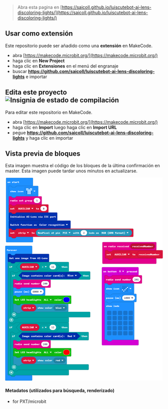 
> Abra esta pagina en [https://saicoll.github.io/luiscutebot-ai-lens-discoloring-lights/](https://saicoll.github.io/luiscutebot-ai-lens-discoloring-lights/)

## Usar como extensión

Este repositorio puede ser añadido como una **extensión** en MakeCode.

* abra [https://makecode.microbit.org/](https://makecode.microbit.org/)
* haga clic en **New Project**
* haga clic en **Extensiones** en el menú del engranaje
* buscar **https://github.com/saicoll/luiscutebot-ai-lens-discoloring-lights** e importar

## Edita este proyecto ![Insignia de estado de compilación](https://github.com/saicoll/luiscutebot-ai-lens-discoloring-lights/workflows/MakeCode/badge.svg)

Para editar este repositorio en MakeCode.

* abra [https://makecode.microbit.org/](https://makecode.microbit.org/)
* haga clic en **Import** luego haga clic en **Import URL**
* pegue **https://github.com/saicoll/luiscutebot-ai-lens-discoloring-lights** y haga clic en importar

## Vista previa de bloques

Esta imagen muestra el código de los bloques de la última confirmación en master.
Esta imagen puede tardar unos minutos en actualizarse.

![Una vista renderizada de los bloques](https://github.com/saicoll/luiscutebot-ai-lens-discoloring-lights/raw/master/.github/makecode/blocks.png)

#### Metadatos (utilizados para búsqueda, renderizado)

* for PXT/microbit
<script src="https://makecode.com/gh-pages-embed.js"></script><script>makeCodeRender("{{ site.makecode.home_url }}", "{{ site.github.owner_name }}/{{ site.github.repository_name }}");</script>
